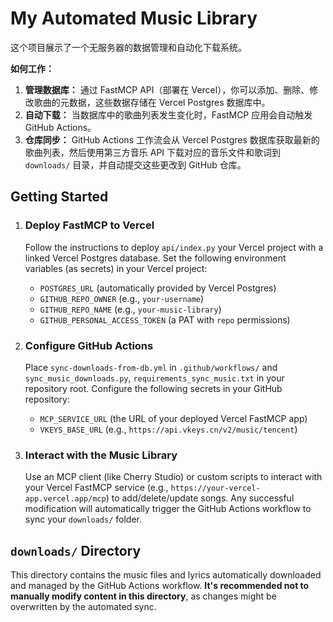 # My Automated Music Library

这个项目展示了一个无服务器的数据管理和自动化下载系统。

**如何工作：**

1.  **管理数据库：** 通过 FastMCP API（部署在 Vercel），你可以添加、删除、修改歌曲的元数据，这些数据存储在 Vercel Postgres 数据库中。
2.  **自动下载：** 当数据库中的歌曲列表发生变化时，FastMCP 应用会自动触发 GitHub Actions。
3.  **仓库同步：** GitHub Actions 工作流会从 Vercel Postgres 数据库获取最新的歌曲列表，然后使用第三方音乐 API 下载对应的音乐文件和歌词到 `downloads/` 目录，并自动提交这些更改到 GitHub 仓库。

## Getting Started

1.  ### Deploy FastMCP to Vercel
    Follow the instructions to deploy `api/index.py` your Vercel project with a linked Vercel Postgres database. Set the following environment variables (as secrets) in your Vercel project:
    *   `POSTGRES_URL` (automatically provided by Vercel Postgres)
    *   `GITHUB_REPO_OWNER` (e.g., `your-username`)
    *   `GITHUB_REPO_NAME` (e.g., `your-music-library`)
    *   `GITHUB_PERSONAL_ACCESS_TOKEN` (a PAT with `repo` permissions)

2.  ### Configure GitHub Actions
    Place `sync-downloads-from-db.yml` in `.github/workflows/` and `sync_music_downloads.py`, `requirements_sync_music.txt` in your repository root.
    Configure the following secrets in your GitHub repository:
    *   `MCP_SERVICE_URL` (the URL of your deployed Vercel FastMCP app)
    *   `VKEYS_BASE_URL` (e.g., `https://api.vkeys.cn/v2/music/tencent`)

3.  ### Interact with the Music Library
    Use an MCP client (like Cherry Studio) or custom scripts to interact with your Vercel FastMCP service (e.g., `https://your-vercel-app.vercel.app/mcp`) to add/delete/update songs.
    Any successful modification will automatically trigger the GitHub Actions workflow to sync your `downloads/` folder.

## `downloads/` Directory

This directory contains the music files and lyrics automatically downloaded and managed by the GitHub Actions workflow. **It's recommended not to manually modify content in this directory**, as changes might be overwritten by the automated sync.
